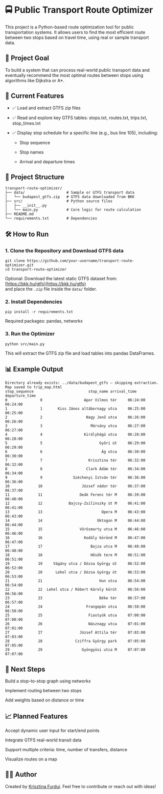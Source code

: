# 🚍 Public Transport Route Optimizer

This project is a Python-based route optimization tool for public transportation systems. It allows users to find the most efficient route between two stops based on travel time, using real or sample transport data.

## 🚀 Project Goal

To build a system that can process real-world public transport data and eventually recommend the most optimal routes between stops using algorithms like Dijkstra or A*.

## 📂 Current Features

- ✅ Load and extract GTFS zip files

- ✅ Read and explore key GTFS tables: stops.txt, routes.txt, trips.txt, stop_times.txt

- ✅ Display stop schedule for a specific line (e.g., bus line 105), including:

  - Stop sequence

  - Stop names

  - Arrival and departure times

## 🔧 Project Structure

    transport-route-optimizer/
    ├── data/                   # Sample or GTFS transport data
    │   └── budapest_gtfs.zip   # GTFS data downloaded from BKK
    ├── src/                    # Python source files
    │   ├── __init__.py
    │   └── main.py             # Core logic for route calculation
    ├── README.md
    └── requirements.txt        # Dependencies



## 🛠️ How to Run

### 1. Clone the Repository and Download GTFS data

    git clone https://github.com/your-username/transport-route-optimizer.git
    cd transport-route-optimizer

Optional: Download the latest static GTFS dataset from:  
[https://bkk.hu/gtfs](https://bkk.hu/gtfs)  
and place the `.zip` file inside the `data/` folder.

### 2. Install Dependencies

    pip install -r requirements.txt
    
Required packages: pandas, networkx

### 3. Run the Optimizer

    python src/main.py

This will extract the GTFS zip file and load tables into pandas DataFrames.

## 📊 Example Output

    Directory already exists: ../data/budapest_gtfs — skipping extraction.
    Map saved to trip_map.html
    stop_sequence                         stop_name arrival_time departure_time
    0               0                   Apor Vilmos tér     06:24:00       06:24:00
    1               1       Kiss János altábornagy utca     06:25:00       06:25:00
    2               2                    Nagy Jenő utca     06:26:00       06:26:00
    3               3                      Márvány utca     06:27:00       06:27:00
    4               4                   Királyhágó utca     06:28:00       06:28:00
    5               5                          Győri út     06:29:00       06:29:00
    6               6                           Ág utca     06:30:00       06:30:00
    7               7                     Krisztina tér     06:32:00       06:32:00
    8               8                    Clark Ádám tér     06:34:00       06:34:00
    9               9              Széchenyi István tér     06:36:00       06:36:00
    10             10                  József nádor tér     06:37:00       06:37:00
    11             11                 Deák Ferenc tér M     06:39:00       06:40:00
    12             12            Bajcsy-Zsilinszky út M     06:41:00       06:41:00
    13             13                           Opera M     06:43:00       06:43:00
    14             14                         Oktogon M     06:44:00       06:44:00
    15             15                 Vörösmarty utca M     06:46:00       06:46:00
    16             16                   Kodály körönd M     06:47:00       06:47:00
    17             17                      Bajza utca M     06:48:00       06:48:00
    18             18                      Hősök tere M     06:51:00       06:51:00
    19             19     Vágány utca / Dózsa György út     06:52:00       06:52:00
    20             20      Lehel utca / Dózsa György út     06:53:00       06:53:00
    21             21                          Hun utca     06:54:00       06:54:00
    22             22  Lehel utca / Róbert Károly körút     06:56:00       06:56:00
    23             23                          Béke tér     06:57:00       06:57:00
    24             24                    Frangepán utca     06:58:00       06:58:00
    25             25                     Fiastyúk utca     07:00:00       07:00:00
    26             26                     Násznagy utca     07:01:00       07:01:00
    27             27                 József Attila tér     07:03:00       07:03:00
    28             28               Cziffra György park     07:05:00       07:05:00
    29             29                  Gyöngyösi utca M     07:07:00       07:07:00


## 📌 Next Steps

Build a stop-to-stop graph using networkx

Implement routing between two stops

Add weights based on distance or time

## 📈 Planned Features

Accept dynamic user input for start/end points

Integrate GTFS real-world transit data

Support multiple criteria: time, number of transfers, distance

Visualize routes on a map

## 🧑‍💻 Author
Created by [Krisztina Furdui](https://github.com/krisztinafurdui).
Feel free to contribute or reach out with ideas!